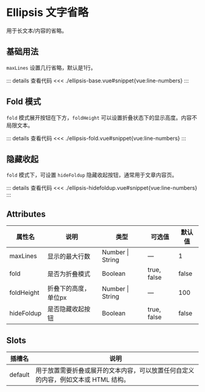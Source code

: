 <script setup>
import ellipsisBase from "./ellipsis-base.vue"
import ellipsisFold from "./ellipsis-fold.vue"
import ellipsisHidefoldup from "./ellipsis-hidefoldup.vue"
</script>


# Ellipsis 文字省略

用于长文本/内容的省略。

## 基础用法

```maxLines``` 设置几行省略，默认是1行。

<ellipsisBase />

::: details 查看代码
<<< ./ellipsis-base.vue#snippet{vue:line-numbers}
:::


## Fold 模式

```fold``` 模式展开按钮在下方，```foldHeight``` 可以设置折叠状态下的显示高度。内容不局限文本。

<ellipsisFold />

::: details 查看代码
<<< ./ellipsis-fold.vue#snippet{vue:line-numbers}
:::



## 隐藏收起

```fold``` 模式下，可设置 ```hideFoldup``` 隐藏收起按钮，通常用于文章内容页。

<ellipsisHidefoldup />

::: details 查看代码
<<< ./ellipsis-hidefoldup.vue#snippet{vue:line-numbers}
:::


## Attributes

<table>
  <thead>
    <tr>
      <th>属性名</th>
      <th>说明</th>
      <th>类型</th>
      <th>可选值</th>
      <th>默认值</th>
    </tr>
  </thead>
  <tbody>
    <tr>
      <td>maxLines</td>
      <td>显示的最大行数</td>
      <td>Number | String</td>
      <td>—</td>
      <td>1</td>
    </tr>
    <tr>
      <td>fold</td>
      <td>是否为折叠模式</td>
      <td>Boolean</td>
      <td>true, false</td>
      <td>false</td>
    </tr>
    <tr>
      <td>foldHeight</td>
      <td>折叠下的高度，单位px</td>
      <td>Number | String</td>
      <td>—</td>
      <td>100</td>
    </tr>
    <tr>
      <td>hideFoldup</td>
      <td>是否隐藏收起按钮</td>
      <td>Boolean</td>
      <td>true, false</td>
      <td>false</td>
    </tr>
  </tbody>
</table>


## Slots

<table>
  <thead>
    <tr>
      <th>插槽名</th>
      <th>说明</th>
    </tr>
  </thead>
  <tbody>
    <tr>
      <td>default</td>
      <td>用于放置需要折叠或展开的文本内容，可以放置任何自定义的内容，例如文本或 HTML 结构。</td>
    </tr>
  </tbody>
</table>
